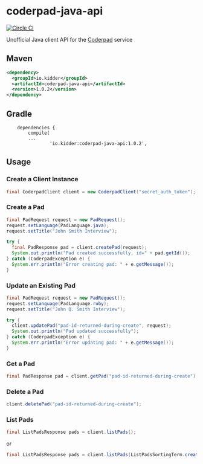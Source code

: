 # coderpad-java-api
[![Circle CI](https://circleci.com/gh/skidder/coderpad-java-api.svg?style=svg&circle-token=63342339d98aaad16a0ecce990ee8f90e1268658)](https://circleci.com/gh/skidder/coderpad-java-api)

Unofficial Java client API for the [Coderpad](https://coderpad.io/) service

## Maven
```xml
<dependency>
  <groupId>io.kidder</groupId>
  <artifactId>coderpad-java-api</artifactId>
  <version>1.0.2</version>
</dependency>
```

## Gradle
```
    dependencies {
        compile(
        ...
                'io.kidder:coderpad-java-api:1.0.2',
```

## Usage

### Create a Client Instance

```java
final CoderpadClient client = new CoderpadClient("secret_auth_token");
```

### Create a Pad

```java
final PadRequest request = new PadRequest();
request.setLanguage(PadLanguage.java);
request.setTitle("John Smith Interview");

try {
  final PadResponse pad = client.createPad(request);
  System.out.println("Pad created successfully, id=" + pad.getId());
} catch (CoderpadException e) {
  System.err.println("Error creating pad: " + e.getMessage());
}
```

### Update an Existing Pad

```java
final PadRequest request = new PadRequest();
request.setLanguage(PadLanguage.ruby);
request.setTitle("John Q. Smith Interview");

try {
  client.updatePad("pad-id-returned-during-create", request);
  System.out.println("Pad updated successfully");
} catch (CoderpadException e) {
  System.err.println("Error updating pad: " + e.getMessage());
}
```

### Get a Pad
```java
final PadResponse pad = client.getPad("pad-id-returned-during-create");
```

### Delete a Pad
```java
client.deletePad("pad-id-returned-during-create");
```

### List Pads
```java
final ListPadsResponse pads = client.listPads();
```

or

```java
final ListPadsResponse pads = client.listPads(ListPadsSortingTerm.created_at, ListPadsSortingOrder.desc);
```
